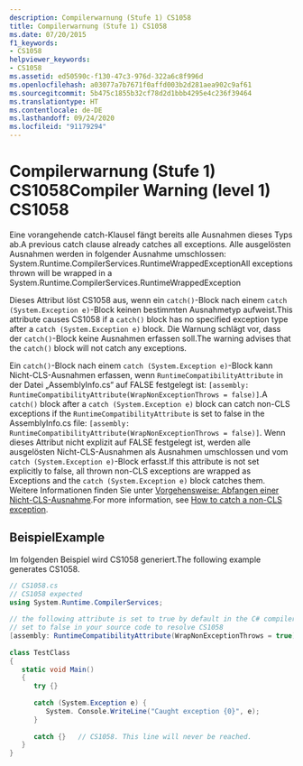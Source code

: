 ```yaml
---
description: Compilerwarnung (Stufe 1) CS1058
title: Compilerwarnung (Stufe 1) CS1058
ms.date: 07/20/2015
f1_keywords:
- CS1058
helpviewer_keywords:
- CS1058
ms.assetid: ed50590c-f130-47c3-976d-322a6c8f996d
ms.openlocfilehash: a03077a7b7671f0affd003b2d281aea902c9af61
ms.sourcegitcommit: 5b475c1855b32cf78d2d1bbb4295e4c236f39464
ms.translationtype: HT
ms.contentlocale: de-DE
ms.lasthandoff: 09/24/2020
ms.locfileid: "91179294"
---
```

# <a name="compiler-warning-level-1-cs1058"></a><span data-ttu-id="25903-103">Compilerwarnung (Stufe 1) CS1058</span><span class="sxs-lookup"><span data-stu-id="25903-103">Compiler Warning (level 1) CS1058</span></span>

<span data-ttu-id="25903-104">Eine vorangehende catch-Klausel fängt bereits alle Ausnahmen dieses Typs ab.</span><span class="sxs-lookup"><span data-stu-id="25903-104">A previous catch clause already catches all exceptions.</span></span> <span data-ttu-id="25903-105">Alle ausgelösten Ausnahmen werden in folgender Ausnahme umschlossen: System.Runtime.CompilerServices.RuntimeWrappedException</span><span class="sxs-lookup"><span data-stu-id="25903-105">All exceptions thrown will be wrapped in a System.Runtime.CompilerServices.RuntimeWrappedException</span></span>  
  
 <span data-ttu-id="25903-106">Dieses Attribut löst CS1058 aus, wenn ein `catch()`-Block nach einem `catch (System.Exception e)`-Block keinen bestimmten Ausnahmetyp aufweist.</span><span class="sxs-lookup"><span data-stu-id="25903-106">This attribute causes CS1058 if a `catch()` block has no specified exception type after a `catch (System.Exception e)` block.</span></span> <span data-ttu-id="25903-107">Die Warnung schlägt vor, dass der `catch()`-Block keine Ausnahmen erfassen soll.</span><span class="sxs-lookup"><span data-stu-id="25903-107">The warning advises that the `catch()` block will not catch any exceptions.</span></span>  
  
<span data-ttu-id="25903-108">Ein `catch()`-Block nach einem `catch (System.Exception e)`-Block kann Nicht-CLS-Ausnahmen erfassen, wenn `RuntimeCompatibilityAttribute` in der Datei „AssemblyInfo.cs“ auf FALSE festgelegt ist: `[assembly: RuntimeCompatibilityAttribute(WrapNonExceptionThrows = false)]`.</span><span class="sxs-lookup"><span data-stu-id="25903-108">A `catch()` block after a `catch (System.Exception e)` block can catch non-CLS exceptions if the `RuntimeCompatibilityAttribute` is set to false in the AssemblyInfo.cs file: `[assembly: RuntimeCompatibilityAttribute(WrapNonExceptionThrows = false)]`.</span></span> <span data-ttu-id="25903-109">Wenn dieses Attribut nicht explizit auf FALSE festgelegt ist, werden alle ausgelösten Nicht-CLS-Ausnahmen als Ausnahmen umschlossen und vom `catch (System.Exception e)`-Block erfasst.</span><span class="sxs-lookup"><span data-stu-id="25903-109">If this attribute is not set explicitly to false, all thrown non-CLS exceptions are wrapped as Exceptions and the `catch (System.Exception e)` block catches them.</span></span> <span data-ttu-id="25903-110">Weitere Informationen finden Sie unter [Vorgehensweise: Abfangen einer Nicht-CLS-Ausnahme](../../programming-guide/exceptions/how-to-catch-a-non-cls-exception.md).</span><span class="sxs-lookup"><span data-stu-id="25903-110">For more information, see [How to catch a non-CLS exception](../../programming-guide/exceptions/how-to-catch-a-non-cls-exception.md).</span></span>
  
## <a name="example"></a><span data-ttu-id="25903-111">Beispiel</span><span class="sxs-lookup"><span data-stu-id="25903-111">Example</span></span>  

 <span data-ttu-id="25903-112">Im folgenden Beispiel wird CS1058 generiert.</span><span class="sxs-lookup"><span data-stu-id="25903-112">The following example generates CS1058.</span></span>  
  
```csharp  
// CS1058.cs  
// CS1058 expected  
using System.Runtime.CompilerServices;  
  
// the following attribute is set to true by default in the C# compiler  
// set to false in your source code to resolve CS1058  
[assembly: RuntimeCompatibilityAttribute(WrapNonExceptionThrows = true)]  
  
class TestClass
{  
   static void Main()
   {  
      try {}  
  
      catch (System.Exception e) {
         System. Console.WriteLine("Caught exception {0}", e);  
      }  
  
      catch {}   // CS1058. This line will never be reached.  
   }  
}  
```
